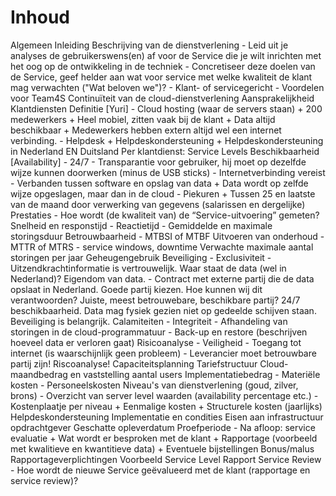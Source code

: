 # Inhoud

Algemeen
	Inleiding
	Beschrijving van de dienstverlening
		- Leid uit je analyses de gebruikerswens(en) af voor de Service die je wilt inrichten met het oog op de ontwikkeling in de techniek
		- Concretiseer deze doelen van de Service, geef helder aan wat voor service met welke kwaliteit de klant mag verwachten ("Wat beloven we")?
		- Klant- of servicegericht
		- Voordelen voor Team4S
	Continuïteit van de cloud-dienstverlening
	Aansprakelijkheid
Klantdiensten
	Definitie [Yuri]
		- Cloud hosting (waar de servers staan)
			+ 200 medewerkers
			+ Heel mobiel, zitten vaak bij de klant
			+ Data altijd beschikbaar
			+ Medewerkers hebben extern altijd wel een internet verbinding.
		- Helpdesk
			+ Helpdeskondersteuning
			+ Helpdeskondersteuning in Nederland EN Duitsland
	Per klantdienst:
		Service Levels
			Beschikbaarheid [Availability]
				- 24/7
				- Transparantie voor gebruiker, hij moet op dezelfde wijze kunnen doorwerken (minus de USB sticks)
				- Internetverbinding vereist
				- Verbanden tussen software en opslag van data
					+ Data wordt op zelfde wijze opgeslagen, maar dan in de cloud
				- Piekuren
					+ Tussen 25 en laatste van de maand door verwerking van gegevens (salarissen en dergelijke)
			Prestaties
				- Hoe wordt (de kwaliteit van) de “Service-uitvoering” gemeten?
			Snelheid en responstijd
				- Reactietijd
				- Gemiddelde en maximale storingsduur
			Betrouwbaarheid
				- MTBSI of MTBF
			Uitvoeren van onderhoud
				- MTTR of MTRS
				- service windows, downtime
			Verwachte maximale aantal storingen per jaar
			Geheugengebruik
			Beveiliging
				- Exclusiviteit
				- Uitzendkrachtinformatie is vertrouwelijk. Waar staat de data (wel in Nederland)? Eigendom van data.
				- Contract met externe partij die de data opslaat in Nederland. Goede partij kiezen. Hoe kunnen wij dit verantwoorden? Juiste, meest betrouwebare, beschikbare partij? 24/7 beschikbaarheid. Data mag fysiek gezien niet op gedeelde schijven staan. Beveiliging is belangrijk.
			Calamiteiten
				- Integriteit
				- Afhandeling van storingen in de cloud-programmatuur
				- Back-up en restore (beschrijven hoeveel data er verloren gaat)
		Risicoanalyse
			- Veiligheid
			- Toegang tot internet (is waarschijnlijk geen probleem)
			- Leverancier moet betrouwbare partij zijn! Riscoanalyse!
		Capaciteitsplanning
Tariefstructuur
	Cloud-maandbedrag en vaststelling aantal users
	Implementatiebedrag
		- Materiële kosten
		- Personeelskosten
	Niveau's van dienstverlening (goud, zilver, brons)
		- Overzicht van server level waarden (availability percentage etc.)
		- Kostenplaatje per niveau
			+ Eenmalige kosten
			+ Structurele kosten (jaarlijks)
	Helpdeskondersteuning
Implementatie en condities
	Eisen aan infrastructuur opdrachtgever
	Geschatte opleverdatum
	Proefperiode
		- Na afloop: service evaluatie
			+ Wat wordt er besproken met de klant
			+ Rapportage (voorbeeld met kwalitieve en kwantitieve data)
			+ Eventuele bijstellingen
	Bonus/malus
Rapportageverplichtingen
	Voorbeeld Service Level Rapport
	Service Review
		- Hoe wordt de nieuwe Service geëvalueerd met de klant (rapportage en service review)?
